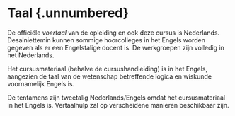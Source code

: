# Taal {.unnumbered}

De officiële *voertaal* van de opleiding en ook deze cursus is Nederlands.
Desalniettemin kunnen sommige hoorcolleges in het Engels worden gegeven als er
een Engelstalige docent is. De werkgroepen zijn volledig in het Nederlands.

Het cursusmateriaal (behalve de cursushandleiding) is in het Engels, aangezien
de taal van de wetenschap betreffende logica en wiskunde voornamelijk Engels
is.

De tentamens zijn tweetalig Nederlands/Engels omdat het cursusmateriaal in het
Engels is. Vertaalhulp zal op verscheidene manieren beschikbaar zijn.
